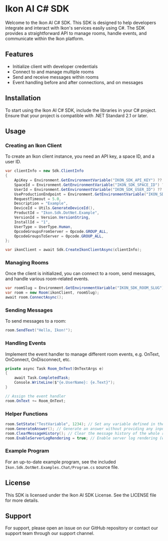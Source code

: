 
# Ikon AI C# SDK

Welcome to the Ikon AI C# SDK. This SDK is designed to help developers integrate and interact with Ikon's services easily using C#.
The SDK provides a straightforward API to manage rooms, handle events, and communicate within the Ikon platform.

## Features

- Initialize client with developer credentials
- Connect to and manage multiple rooms
- Send and receive messages within rooms
- Event handling before and after connections, and on messages

## Installation

To start using the Ikon AI C# SDK, include the libraries in your C# project. Ensure that your project is compatible with .NET Standard 2.1 or later.

## Usage

### Creating an Ikon Client

To create an Ikon client instance, you need an API key, a space ID, and a user ID.

```csharp
var clientInfo = new Sdk.ClientInfo
{
    ApiKey = Environment.GetEnvironmentVariable("IKON_SDK_API_KEY") ?? throw new Exception("API key is missing. Please set the 'IKON_SDK_API_KEY' environment variable."),
    SpaceId = Environment.GetEnvironmentVariable("IKON_SDK_SPACE_ID") ?? "<<SET_SPACE_ID_HERE>>",
    UserId = Environment.GetEnvironmentVariable("IKON_SDK_USER_ID") ?? "<<SET_USER_ID_HERE>>",
    UseProductionEndpoint = Environment.GetEnvironmentVariable("IKON_SDK_USE_PROD_ENDPOINT")?.Trim().Equals("true", StringComparison.InvariantCultureIgnoreCase) ?? true,
    RequestTimeout = 5.0,
    Description = "Example",
    DeviceId = Utils.GenerateDeviceId(),
    ProductId = "Ikon.Sdk.DotNet.Example",
    VersionId = Version.VersionString,
    InstallId = "1",
    UserType = UserType.Human,
    OpcodeGroupsFromServer = Opcode.GROUP_ALL,
    OpcodeGroupsToServer = Opcode.GROUP_ALL,
};

var ikonClient = await Sdk.CreateIkonClientAsync(clientInfo);
```

### Managing Rooms

Once the client is initialized, you can connect to a room, send messages, and handle various room-related events.

```csharp
var roomSlug = Environment.GetEnvironmentVariable("IKON_SDK_ROOM_SLUG") ?? "<<SET_ROOM_SLUG_HERE>>";
var room = new Room(ikonClient, roomSlug);
await room.ConnectAsync();
```

### Sending Messages

To send messages to a room:

```csharp
room.SendText("Hello, Ikon!");
```

### Handling Events

Implement the event handler to manage different room events, e.g. OnText, OnConnect, OnDisconnect, etc.

```csharp
private async Task Room_OnText(OnTextArgs e)
{
    await Task.CompletedTask;
    Console.WriteLine($"{e.UserName}: {e.Text}");
}

// Assign the event handler
room.OnText += Room_OnText;
```

### Helper Functions

```csharp
room.SetState("TestVariable", 1234); // Set any variable defined in the Input section
room.GenerateAnswer(); // Generate an answer without providing any input
room.ClearMessageHistory(); // Clear the message history of the whole room
room.EnableServerLogRendering = true; // Enable server log rendering (works only in dev environment)
```

### Example Program

For an up-to-date example program, see the included `Ikon.Sdk.DotNet.Examples.Chat/Program.cs` source file.

## License

This SDK is licensed under the Ikon AI SDK License. See the LICENSE file for more details.

## Support

For support, please open an issue on our GitHub repository or contact our support team through our support channel.
